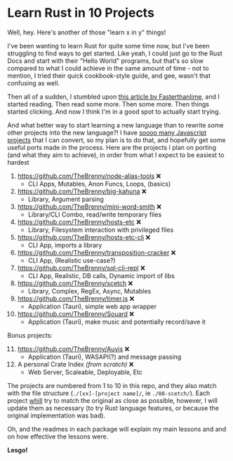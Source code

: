 # Learn Rust in 10 Projects

Well, hey. Here's another of those "learn x in y" things!

I've been wanting to learn Rust for quite some time now, but I've been struggling to find ways to get started. Like yeah, I could just go to the Rust Docs and start with their "Hello World" programs, but that's so slow compared to what I could achieve in the same amount of time - not to mention, I tried their quick cookbook-style guide, and gee, wasn't that confusing as well.

Then all of a sudden, I stumbled upon [this article by Fasterthanlime](https://fasterthanli.me/articles/a-half-hour-to-learn-rust), and I started reading. Then read some more. Then some more. Then things started clicking. And now I think I'm in a good spot to actually start trying.

And what better way to start learning a new language than to rewrite some other projects into the new language?! I have [soooo many Javascript projects](https://github.com/TheBrenny?tab=repositories&q=&type=source&language=javascript&sort=name) that I can convert, so my plan is to do that, and hopefully get some useful ports made in the process. Here are the projects I plan on porting (and what they aim to achieve), in order from what I expect to be easiest to hardest

1. https://github.com/TheBrenny/node-alias-tools ❌
   - CLI Apps, Mutables, Anon Funcs, Loops, (basics)
2. https://github.com/TheBrenny/big-kahuna ❌
   - Library, Argument parsing
3. https://github.com/TheBrenny/mini-word-smith ❌
   - Library/CLI Combo, read/write temporary files
4. https://github.com/TheBrenny/hosts-etc ❌
   - Library, Filesystem interaction with privileged files
5. https://github.com/TheBrenny/hosts-etc-cli ❌
   - CLI App, imports a library
6. https://github.com/TheBrenny/transposition-cracker ❌
   - CLI App, (Realistic use-case?)
7. https://github.com/TheBrenny/sql-cli-repl ❌
   - CLI App, Realistic, DB calls, Dynamic import of libs
8. https://github.com/TheBrenny/scetch ❌
   - Library, Complex, RegEx, Async, Mutables
9. https://github.com/TheBrenny/timer.js ❌
   - Application (Tauri), simple web app wrapper
10. https://github.com/TheBrenny/Souard ❌
    - Application (Tauri), make music and potentially record/save it

Bonus projects:

11. https://github.com/TheBrenny/Auvis ❌
    - Application (Tauri), WASAPI(?) and message passing
12. A personal Crate Index *(from scratch)* ❌
    - Web Server, Scaleable, Deployable, Etc


The projects are numbered from 1 to 10 in this repo, and they also match with the file structure (`./[xx]-[project name]/`, ie `./08-scetch/`). Each project [whill](https://youtu.be/7ZmqJQ-nc_s) try to match the original as close as possible, however, I will update them as necessary (to try Rust language features, or because the original implementation was bad).

Oh, and the readmes in each package will explain my main lessons and and on how effective the lessons were.

**Lesgo!**